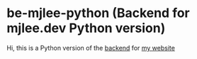 # be-mjlee-python (Backend for mjlee.dev Python version)

Hi, this is a Python version of the [backend](https://github.com/mmjlee/be-mjlee) for [my website](https://mjlee.dev)
